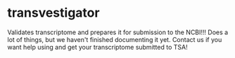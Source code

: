 transvestigator
===============

Validates transcriptome and prepares it for submission to the NCBI!!!  Does a lot of things, but we haven't finished documenting it yet.  Contact us if you want help using and get your transcriptome submitted to TSA!

